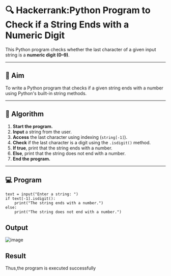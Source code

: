 # 🔍 Hackerrank:Python Program to Check if a String Ends with a Numeric Digit

This Python program checks whether the last character of a given input string is a **numeric digit (0–9)**.

---

## 🎯 Aim

To write a Python program that checks if a given string ends with a number using Python's built-in string methods.

---

## 🧠 Algorithm

1. **Start the program.**
2. **Input** a string from the user.
3. **Access** the last character using indexing (`string[-1]`).
4. **Check** if the last character is a digit using the `.isdigit()` method.
5. **If true**, print that the string ends with a number.
6. **Else**, print that the string does not end with a number.
7. **End the program.**

---

## 💻  Program
```
text = input("Enter a string: ")
if text[-1].isdigit():
    print("The string ends with a number.")
else:
    print("The string does not end with a number.")
```
## Output

![image](https://github.com/user-attachments/assets/e40bc501-b17e-4e59-948b-abd56988fb3a)

## Result
Thus,the program is executed successfully


